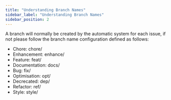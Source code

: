 ```yaml
---
title: "Understanding Branch Names"
sidebar_label: "Understanding Branch Names"
sidebar_position: 2
---
```


<!-- @format -->

A branch will normally be created by the automatic system for each issue, if not please follow the branch name configuration defined as follows:

- Chore: chore/
- Enhancement: enhance/
- Feature: feat/
- Documentation: docs/
- Bug: fix/
- Optimisation: opt/
- Decrecated: dep/
- Refactor: ref/
- Style: style/
